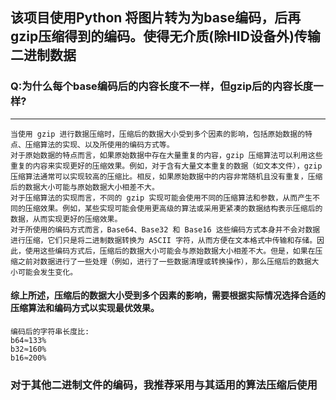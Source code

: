 ## 该项目使用Python 将图片转为为base编码，后再gzip压缩得到的编码。使得无介质(除HID设备外)传输二进制数据

### Q:为什么每个base编码后的内容长度不一样，但gzip后的内容长度一样?
*** 
```
当使用 gzip 进行数据压缩时，压缩后的数据大小受到多个因素的影响，包括原始数据的特点、压缩算法的实现、以及所使用的编码方式等。
对于原始数据的特点而言，如果原始数据中存在大量重复的内容，gzip 压缩算法可以利用这些重复的内容来实现更好的压缩效果。例如，对于含有大量文本重复的数据（如文本文件），gzip 压缩算法通常可以实现较高的压缩比。相反，如果原始数据中的内容非常随机且没有重复，压缩后的数据大小可能与原始数据大小相差不大。
对于压缩算法的实现而言，不同的 gzip 实现可能会使用不同的压缩算法和参数，从而产生不同的压缩效果。例如，某些实现可能会使用更高级的算法或采用更紧凑的数据结构表示压缩后的数据，从而实现更好的压缩效果。
对于所使用的编码方式而言，Base64、Base32 和 Base16 这些编码方式本身并不会对数据进行压缩，它们只是将二进制数据转换为 ASCII 字符，从而方便在文本格式中传输和存储。因此，使用这些编码方式后，压缩后的数据大小可能会与原始数据大小相差不大。但是，如果在压缩之前对数据进行了一些处理（例如，进行了一些数据清理或转换操作），那么压缩后的数据大小可能会发生变化。
```
#### 综上所述，压缩后的数据大小受到多个因素的影响，需要根据实际情况选择合适的压缩算法和编码方式以实现最优效果。
```
编码后的字符串长度比:
b64≈133%
b32≈160%
b16≈200%
```
### 对于其他二进制文件的编码，我推荐采用与其适用的算法压缩后使用
